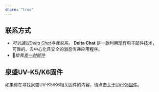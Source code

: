 ```yaml
---
share: "true"
---
```

## 联系方式
- *可以[通过Delta Chat与我联系。](https://i.delta.chat/#BD6894FDDEBABE779F08C28215EE6A8466C9F00A&a=troilusxi%40nine.testrun.org&n=troilusxi&i=AblXy9SQioX&s=F1Q0wbKv_U6)*
**Delta Chat** 是一款利用现有电子邮件技术，可靠的、去中心化且安全的消息传递应用程序。
- 📧*给我*[*发一封邮件*](mailto:troilus@outlook.com)

## 泉盛UV-K5/K6固件
如果你在寻找泉盛UV-K5/K6相关固件的内容，请点击[关于UV-K5固件](./03-%F0%9F%8C%8E%E7%9F%A5%E8%AF%86%E4%BD%93%E7%B3%BB/01-%E6%8A%80%E6%9C%AF%E7%9B%B8%E5%85%B3/01-%E4%B8%9A%E4%BD%99%E6%97%A0%E7%BA%BF%E7%94%B5/UV-K5/%E5%85%B3%E4%BA%8EUV-K5%E5%9B%BA%E4%BB%B6.md)。